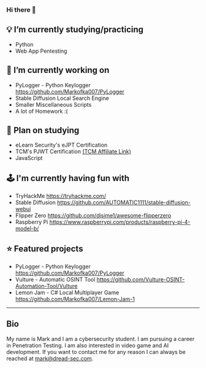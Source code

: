 ### Hi there 👋

## 💡 I’m currently studying/practicing
- Python
- Web App Pentesting

## 🧠 I’m currently working on
- PyLogger - Python Keylogger https://github.com/Markofka007/PyLogger
- Stable Diffusion Local Search Engine
- Smaller Miscellaneous Scripts
- A lot of Homework :(

## 🌱 Plan on studying
- eLearn Security's eJPT Certification
- TCM's PJWT Certification [(TCM Affiliate Link)](https://academy.tcm-sec.com/?affcode=770707_hn58qs9_)
- JavaScript

## 🕹 I'm currently having fun with
- TryHackMe https://tryhackme.com/
- Stable Diffusion https://github.com/AUTOMATIC1111/stable-diffusion-webui
- Flipper Zero https://github.com/djsime1/awesome-flipperzero
- Raspberry Pi https://www.raspberrypi.com/products/raspberry-pi-4-model-b/

## ⭐ Featured projects
- PyLogger - Python Keylogger https://github.com/Markofka007/PyLogger
- Vulture - Automatic OSINT Tool https://github.com/Vulture-OSINT-Automation-Tool/Vulture
- Lemon Jam - C# Local Multiplayer Game https://github.com/Markofka007/Lemon-Jam-1

---

## Bio
My name is Mark and I am a cybersecurity student. I am pursuing a career in Penetration Testing. I am also interested in video game and AI development. If you want to contact me for any reason I can always be reached at mark@dread-sec.com.
